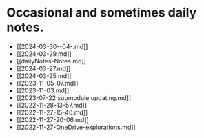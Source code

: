 # Occasional and sometimes daily notes.  


 - [[2024-03-30--04-.md]]  
 - [[2024-03-29.md]]  
 - [[dailyNotes-Notes.md]]  
 - [[2024-03-27.md]]  
 - [[2024-03-25.md]]  
 - [[2023-11-05-07.md]]  
 - [[2023-11-03.md]]  
 - [[2023-07-22 submodule updating.md]]  
 - [[2022-11-28-13-57.md]]  
 - [[2022-11-27-15-40.md]]  
 - [[2022-11-27-20-06.md]]  
 - [[2022-11-27-OneDrive-explorations.md]]  
